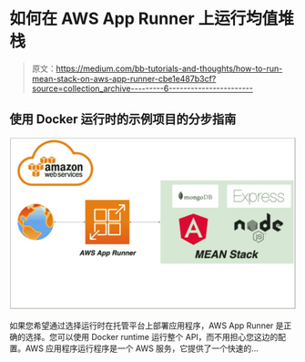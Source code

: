 # 如何在 AWS App Runner 上运行均值堆栈

> 原文：<https://medium.com/bb-tutorials-and-thoughts/how-to-run-mean-stack-on-aws-app-runner-cbe1e487b3cf?source=collection_archive---------6----------------------->

## 使用 Docker 运行时的示例项目的分步指南

![](img/0c763a4d14ab3150a13cdf9d2f19496e.png)

如果您希望通过选择运行时在托管平台上部署应用程序，AWS App Runner 是正确的选择。您可以使用 Docker runtime 运行整个 API，而不用担心您这边的配置。AWS 应用程序运行程序是一个 AWS 服务，它提供了一个快速的…